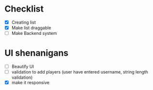 # Checklist

- [x] Creating list
- [x] Make list draggable
- [ ] Make Backend system
# UI shenanigans
- [ ] Beautify UI
- [ ] validation to add players (user have entered username, string length validation)
- [x] make it responsive
